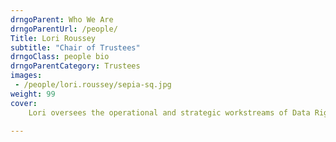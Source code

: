 ```yaml
---
drngoParent: Who We Are
drngoParentUrl: /people/
Title: Lori Roussey
subtitle: "Chair of Trustees"
drngoClass: people bio
drngoParentCategory: Trustees
images:
 - /people/lori.roussey/sepia-sq.jpg
weight: 99
cover: 
    Lori oversees the operational and strategic workstreams of Data Rights. Aside of Data Rights she studies at the Oxford Internet Institute of the University of Oxford and is involved in networks challenging unfair power dynamics such as No Tech for Tyrants.

---
```



